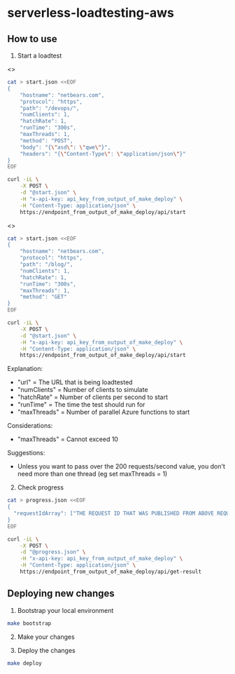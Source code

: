 # serverless-loadtesting-aws

## How to use

1) Start a loadtest

<<POST>>
```bash
cat > start.json <<EOF
{
    "hostname": "netbears.com",
    "protocol": "https",
    "path": "/devops/",
    "numClients": 1,
    "hatchRate": 1,
    "runTime": "300s",
    "maxThreads": 1,
    "method": "POST",
    "body": "{\"asd\": \"qwe\"}",
    "headers": "{\"Content-Type\": \"application/json\"}"
}
EOF

curl -iL \
    -X POST \
    -d "@start.json" \
    -H "x-api-key: api_key_from_output_of_make_deploy" \
    -H "Content-Type: application/json" \
    https://endpoint_from_output_of_make_deploy/api/start
```

<<GET>>
```bash
cat > start.json <<EOF
{
    "hostname": "netbears.com",
    "protocol": "https",
    "path": "/blog/",
    "numClients": 1,
    "hatchRate": 1,
    "runTime": "300s",
    "maxThreads": 1,
    "method": "GET"
}
EOF

curl -iL \
    -X POST \
    -d "@start.json" \
    -H "x-api-key: api_key_from_output_of_make_deploy" \
    -H "Content-Type: application/json" \
    https://endpoint_from_output_of_make_deploy/api/start
```

Explanation:
* "url" = The URL that is being loadtested
* "numClients" = Number of clients to simulate
* "hatchRate" = Number of clients per second to start
* "runTime" = The time the test should run for
* "maxThreads" = Number of parallel Azure functions to start

Considerations:
* "maxThreads" = Cannot exceed 10

Suggestions:
* Unless you want to pass over the 200 requests/second value, you don't need more than one thread (eg set maxThreads = 1)

2) Check progress
```bash
cat > progress.json <<EOF
{
  "requestIdArray": ["THE REQUEST ID THAT WAS PUBLISHED FROM ABOVE REQUEST.","ANOTHER REQUEST ID"]
}
EOF

curl -iL \
    -X POST \
    -d "@progress.json" \
    -H "x-api-key: api_key_from_output_of_make_deploy" \
    -H "Content-Type: application/json" \
    https://endpoint_from_output_of_make_deploy/api/get-result
```

## Deploying new changes

1) Bootstrap your local environment

```bash
make bootstrap
```

2) Make your changes

3) Deploy the changes 

```bash
make deploy
```